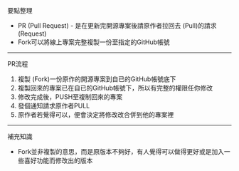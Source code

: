 要點整理
- PR (Pull Request) - 是在更新完開源專案後請原作者拉回去 (Pull)的請求 (Request)
- Fork可以將線上專案完整複製一份至指定的GitHub帳號

---

PR流程
1. 複製 (Fork)一份原作的開源專案到自已的GitHub帳號底下
2. 複製回來的專案已在自已的GitHub帳號下，所以有完整的權限任你修改
3. 修改完成後，PUSH至複制回來的專案
4. 發個通知請求原作者PULL
5. 原作者若覺得可以，便會決定將修改改合併到他的專案裡

---

補充知識
- Fork並非複製的意思，而是原版本不夠好，有人覺得可以做得更好或是加入一些喜好功能而修改出的版本